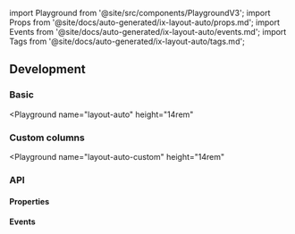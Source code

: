import Playground from '@site/src/components/PlaygroundV3';
import Props from '@site/docs/auto-generated/ix-layout-auto/props.md';
import Events from '@site/docs/auto-generated/ix-layout-auto/events.md';
import Tags from '@site/docs/auto-generated/ix-layout-auto/tags.md';

## Development

<Tags />

### Basic

<Playground
name="layout-auto"
height="14rem"

> </Playground>

### Custom columns

<Playground
name="layout-auto-custom"
height="14rem"

> </Playground>

### API

#### Properties

<Props />

#### Events

<Events />
